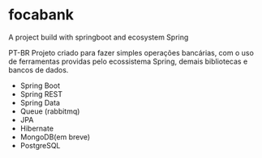 # focabank
A project build with springboot and ecosystem Spring

PT-BR
Projeto criado para fazer simples operações bancárias, com o uso de ferramentas providas pelo ecossistema Spring, demais bibliotecas e bancos de dados.
- Spring Boot
- Spring REST
- Spring Data
- Queue (rabbitmq)
- JPA
- Hibernate
- MongoDB(em breve)
- PostgreSQL
